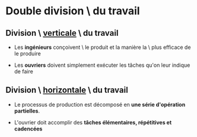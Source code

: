 # Double division \\ du travail

## Division \\ <u>verticale</u> \\ du travail

- Les **ingénieurs** conçoivent \\ le produit et la manière la \\ plus efficace de le produire

- Les **ouvriers** doivent
simplement exécuter
les tâches qu'on leur
indique de faire

## Division \\ <u>horizontale</u> \\ du travail

- Le processus de production
est décomposé en **une série
d'opération partielles**.

- L'ouvrier doit accomplir des
**tâches élémentaires,
répétitives et cadencées**
